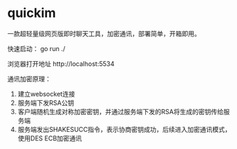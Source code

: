 # quickim
一款超轻量级网页版即时聊天工具，加密通讯，部署简单，开箱即用。

快速启动： go run ./

浏览器打开地址 http://localhost:5534

通讯加密原理：
1. 建立websocket连接
2. 服务端下发RSA公钥
3. 客户端随机生成对称加密密钥，并通过服务端下发的RSA将生成的密钥传给服务端
4. 服务端发出SHAKESUCC指令，表示协商密钥成功，后续进入加密通讯模式，使用DES ECB加密通讯
